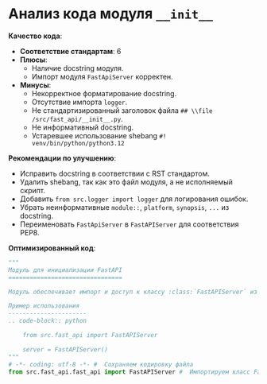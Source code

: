 # Анализ кода модуля `__init__`

**Качество кода**:

- **Соответствие стандартам**: 6
- **Плюсы**:
    - Наличие docstring модуля.
    - Импорт модуля `FastApiServer` корректен.
- **Минусы**:
    - Некорректное форматирование docstring.
    - Отсутствие  импорта `logger`.
    - Не стандартизированный заголовок файла `## \\file /src/fast_api/__init__.py`.
    - Не информативный docstring.
    - Устаревшее использование shebang `#! venv/bin/python/python3.12`

**Рекомендации по улучшению**:

- Исправить docstring в соответствии с RST стандартом.
- Удалить shebang, так как это файл модуля, а не исполняемый скрипт.
- Добавить `from src.logger import logger` для логирования ошибок.
- Убрать  неинформативные `module::`, `platform`, `synopsis`, `...` из docstring.
- Переименовать `FastApiServer` в `FastAPIServer` для соответствия PEP8.

**Оптимизированный код**:

```python
"""
Модуль для инициализации FastAPI
================================

Модуль обеспечивает импорт и доступ к классу :class:`FastAPIServer` из пакета fast_api.

Пример использования
----------------------
.. code-block:: python

    from src.fast_api import FastAPIServer

    server = FastAPIServer()
"""
# -*- coding: utf-8 -*- #  Сохраняем кодировку файла
from src.fast_api.fast_api import FastAPIServer #  Импортируем класс FastAPIServer из модуля fast_api
```